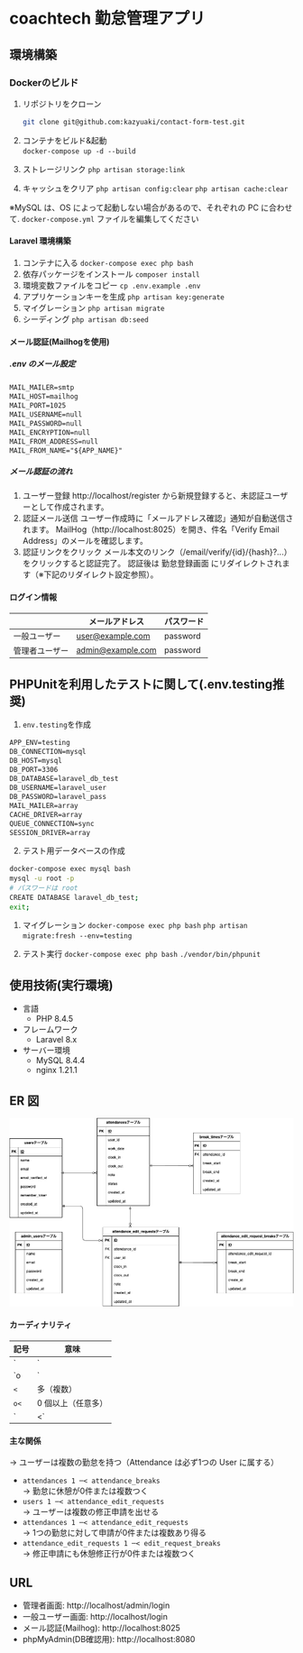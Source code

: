 # coachtech 勤怠管理アプリ

## 環境構築

### Dockerのビルド
1. リポジトリをクローン  
   ```bash
   git clone git@github.com:kazyuaki/contact-form-test.git
   

  2. コンテナをビルド&起動  
    `
    docker-compose up -d --build
    `

  3. ストレージリンク
    `php artisan storage:link`
  4. キャッシュをクリア
    `php artisan config:clear`
    `php artisan cache:clear`
        
  ※MySQL は、OS によって起動しない場合があるので、それぞれの PC に合わせて.  `docker-compose.yml` ファイルを編集してください

#### Laravel 環境構築
1. コンテナに入る
    `docker-compose exec php bash`
2. 依存パッケージをインストール
    `composer install`
3. 環境変数ファイルをコピー
    `cp .env.example .env` 
4. アプリケーションキーを生成
    `php artisan key:generate`
5. マイグレーション
    `php artisan migrate`
6. シーディング
    `php artisan db:seed`

#### メール認証(Mailhogを使用)

##### .env のメール設定
```
MAIL_MAILER=smtp
MAIL_HOST=mailhog
MAIL_PORT=1025
MAIL_USERNAME=null
MAIL_PASSWORD=null
MAIL_ENCRYPTION=null
MAIL_FROM_ADDRESS=null
MAIL_FROM_NAME="${APP_NAME}"
```

##### メール認証の流れ
1.	ユーザー登録
http://localhost/register から新規登録すると、未認証ユーザーとして作成されます。
2.	認証メール送信
ユーザー作成時に「メールアドレス確認」通知が自動送信されます。
MailHog（http://localhost:8025）を開き、件名「Verify Email Address」のメールを確認します。
3.	認証リンクをクリック
メール本文のリンク（/email/verify/{id}/{hash}?...）をクリックすると認証完了。
認証後は 勤怠登録画面 にリダイレクトされます（※下記のリダイレクト設定参照）。

#### ログイン情報

||メールアドレス|パスワード|
| --- | --- | --- |
|一般ユーザー|user@example.com|password|
|管理者ユーザー|admin@example.com|password|


## PHPUnitを利用したテストに関して(.env.testing推奨)
1. `env.testing`を作成
```env
APP_ENV=testing
DB_CONNECTION=mysql
DB_HOST=mysql
DB_PORT=3306
DB_DATABASE=laravel_db_test
DB_USERNAME=laravel_user
DB_PASSWORD=laravel_pass
MAIL_MAILER=array
CACHE_DRIVER=array
QUEUE_CONNECTION=sync
SESSION_DRIVER=array
```

2. テスト用データベースの作成
```bash
docker-compose exec mysql bash
mysql -u root -p
# パスワードは root
CREATE DATABASE laravel_db_test;
exit;
```

1. マイグレーション
`docker-compose exec php bash`
`php artisan migrate:fresh --env=testing`

2. テスト実行
`docker-compose exec php bash`
`./vendor/bin/phpunit`


## 使用技術(実行環境)
- 言語
  - PHP 8.4.5
- フレームワーク
  - Laravel 8.x
- サーバー環境
  - MySQL 8.4.4
  - nginx 1.21.1

## ER 図
![alt text](Mock-caseER.drawio.png)

#### カーディナリティ
| 記号 | 意味               |
| ---- | ------------------ |
| `    | `                  | ちょうど1（必須1）  |
| `o   | `                  | 0 または 1（任意1） |
| `<`  | 多（複数）         |
| `o<` | 0 個以上（任意多） |
| `    | <`                 | 1 個以上（必須多）  |

#### 主な関係
  → ユーザーは複数の勤怠を持つ（Attendance は必ず1つの User に属する）
- `attendances 1 ─< attendance_breaks`  
  → 勤怠に休憩が0件または複数つく
- `users 1 ─< attendance_edit_requests`  
  → ユーザーは複数の修正申請を出せる
- `attendances 1 ─< attendance_edit_requests`  
  → 1つの勤怠に対して申請が0件または複数あり得る
- `attendance_edit_requests 1 ─< edit_request_breaks`  
  → 修正申請にも休憩修正行が0件または複数つく


## URL
- 管理者画面: http://localhost/admin/login
- 一般ユーザー画面: http://localhost/login 
- メール認証(Mailhog): http://localhost:8025
- phpMyAdmin(DB確認用): http://localhost:8080
